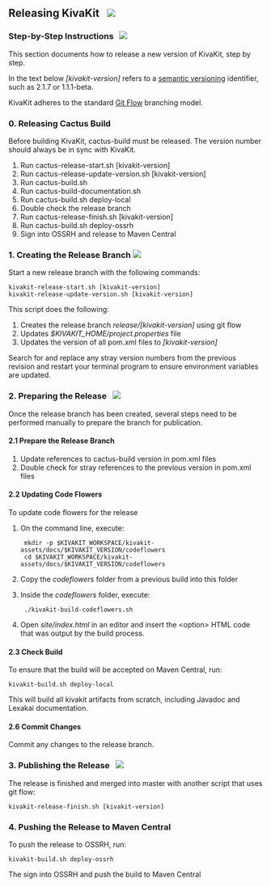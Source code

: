 ## Releasing KivaKit &nbsp; <img src="https://www.kivakit.org/images/rocket-32.png" srcset="https://www.kivakit.org/images/rocket-32-2x.png 2x"/>

### Step-by-Step Instructions &nbsp; <img src="https://www.kivakit.org/images/footprints-32.png" srcset="https://www.kivakit.org/images/footprints-32-2x.png 2x"/>

This section documents how to release a new version of KivaKit, step by step.

In the text below *\[kivakit-version\]* refers to a [semantic versioning](https://semver.org) identifier, such
as 2.1.7 or 1.1.1-beta.

KivaKit adheres to the standard [Git Flow](https://www.atlassian.com/git/tutorials/comparing-workflows/gitflow-workflow) branching model.

### 0. Releasing Cactus Build

Before building KivaKit, cactus-build must be released. The version number should always be in sync with KivaKit.

1. Run cactus-release-start.sh [kivakit-version]
2. Run cactus-release-update-version.sh [kivakit-version]
3. Run cactus-build.sh
4. Run cactus-build-documentation.sh
5. Run cactus-build.sh deploy-local
6. Double check the release branch
7. Run cactus-release-finish.sh [kivakit-version]
8. Run cactus-build.sh deploy-ossrh
9. Sign into OSSRH and release to Maven Central

### 1. Creating the Release Branch <img src="https://www.kivakit.org/images/branch-32.png" srcset="https://www.kivakit.org/images/branch-32-2x.png 2x"/>

Start a new release branch with the following commands:

    kivakit-release-start.sh [kivakit-version]
    kivakit-release-update-version.sh [kivakit-version]

This script does the following:

1. Creates the release branch *release/[kivakit-version\]* using git flow
2. Updates *$KIVAKIT_HOME/project.properties* file
3. Updates the version of all pom.xml files to *[kivakit-version]*

Search for and replace any stray version numbers from the previous revision and restart your terminal program to ensure environment variables are updated.

### 2. Preparing the Release &nbsp; <img src="https://www.kivakit.org/images/box-32.png" srcset="https://www.kivakit.org/images/box-32-2x.png 2x"/>

Once the release branch has been created, several steps need to be performed manually to prepare the branch for publication.

#### 2.1 Prepare the Release Branch

1. Update references to cactus-build version in pom.xml files
2. Double check for stray references to the previous version in pom.xml files

#### 2.2 Updating Code Flowers

To update code flowers for the release

1. On the command line, execute:  

        mkdir -p $KIVAKIT_WORKSPACE/kivakit-assets/docs/$KIVAKIT_VERSION/codeflowers
        cd $KIVAKIT_WORKSPACE/kivakit-assets/docs/$KIVAKIT_VERSION/codeflowers
        
1. Copy the *codeflowers* folder from a previous build into this folder
1. Inside the *codeflowers* folder, execute:

        ./kivakit-build-codeflowers.sh
        
1. Open *site/index.html* in an editor and insert the &lt;option&gt; HTML code that was output by the build process.

#### 2.3 Check Build

To ensure that the build will be accepted on Maven Central, run:

    kivakit-build.sh deploy-local
    
This will build all kivakit artifacts from scratch, including Javadoc and Lexakai documentation.

#### 2.6 Commit Changes

Commit any changes to the release branch.

### 3. Publishing the Release &nbsp;  <img src="https://www.kivakit.org/images/stars-32.png" srcset="https://www.kivakit.org/images/stars-32-2x.png 2x"/>

The release is finished and merged into master with another script that uses git flow:

    kivakit-release-finish.sh [kivakit-version]

### 4. Pushing the Release to Maven Central

To push the release to OSSRH, run:

    kivakit-build.sh deploy-ossrh

The sign into OSSRH and push the build to Maven Central
